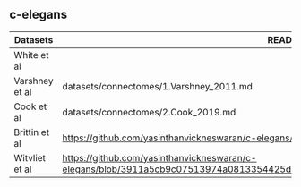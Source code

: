 ## c-elegans


| Datasets        | README files                             |
| -------------   | -------------                            |
| White et al     |      |
| Varshney et al  | datasets/connectomes/1.Varshney_2011.md  |
| Cook et al      | datasets/connectomes/2.Cook_2019.md      |
| Brittin et al   |  https://github.com/yasinthanvickneswaran/c-elegans/blob/main/datasets/connectomes/3.Brittin_2021.md  |
| Witvliet et al  | https://github.com/yasinthanvickneswaran/c-elegans/blob/3911a5cb9c07513974a0813354425d6f3a106694/datasets/connectomes/4.Witvliet_2021.md  |
